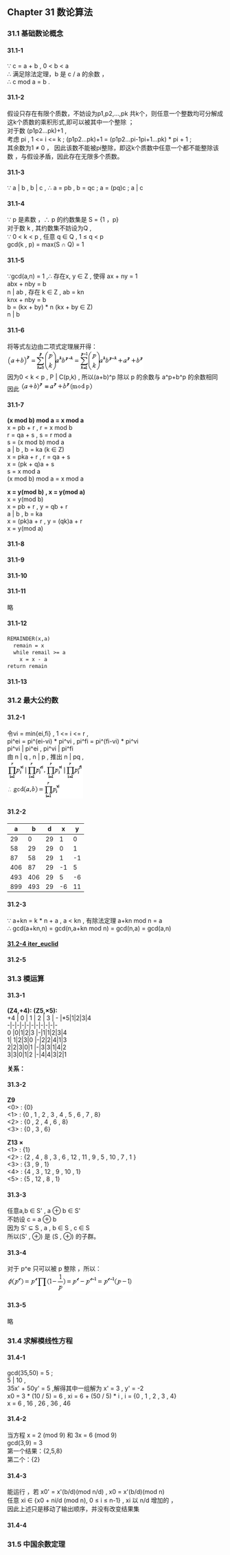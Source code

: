 ## Chapter 31 数论算法        

### 31.1 基础数论概念       

#### 31.1-1          
∵ c = a + b , 0 < b < a         
∴ 满足除法定理，b 是 c / a 的余数 ，    
∴ c mod a = b .                   

#### 31.1-2               
假设只存在有限个质数，不妨设为p1,p2,...,pk 共k个，则任意一个整数均可分解成这k个质数的乘积形式,即可以被其中一个整除 ；         
对于数 (p1p2...pk)+1 ,             
考虑 pi , 1 <= i <= k ; (p1p2...pk)+1 = (p1p2...pi-1pi+1...pk) * pi + 1 ;           
其余数为1 ≠ 0 ， 因此该数不能被pi整除，即这k个质数中任意一个都不能整除该数 ，与假设矛盾，因此存在无限多个质数。                    

#### 31.1-3                 
∵ a | b , b | c , ∴ a = pb , b = qc ; a = (pq)c  ;  a | c            
#### 31.1-4              
∵ p 是素数 ，∴ p 的约数集是 S = {1 ，p}            
对于数 k , 其约数集不妨设为Q ,         
∵ 0 < k < p , 任意 q ∈ Q , 1 ≤ q < p        
gcd(k , p) = max(S ∩ Q) = 1             

#### 31.1-5             
∵gcd(a,n) = 1 ,∴ 存在x, y ∈ Z , 使得 ax + ny = 1            
abx + nby = b            
n | ab , 存在 k ∈ Z ,  ab = kn           
knx + nby = b            
b = (kx + by) * n  (kx + by ∈ Z)                 
n | b               

#### 31.1-6                  
将等式左边由二项式定理展开得：![](img/3116a.gif)      
因为0 < k < p , P | C(p,k) , 所以(a+b)^p 除以 p 的余数与 a^p+b^p 的余数相同             
因此 ![](img/3116b.gif)          

#### 31.1-7             
**(x mod b) mod a = x mod a**                
x = pb + r , r = x mod b             
r = qa + s , s = r mod a      
s = (x mod b) mod a         
a | b , b = ka (k ∈ Z)           
x = pka + r , r = qa + s       
x = (pk + q)a + s          
s = x mod a               
(x mod b) mod a = x mod a               

**x = y(mod b) , x = y(mod a)**              
x = y(mod b)        
x = pb + r , y = qb + r          
a | b , b = ka        
x = (pk)a + r , y = (qk)a + r        
x = y(mod a)                

#### 31.1-8                  
            

#### 31.1-9 


#### 31.1-10          


#### 31.1-11 
略

#### 31.1-12      
    REMAINDER(x,a)
      remain = x
      while remail >= a
        x = x - a
    return remain 

#### 31.1-13         


### 31.2 最大公约数                 

#### 31.2-1               
令vi = min{ei,fi} , 1 <= i <= r ,       
pi^ei = pi^(ei-vi) * pi^vi , pi^fi = pi^(fi-vi) * pi^vi       
pi^vi | pi^ei , pi^vi | pi^fi    
由 n | q , n | p , 推出 n | pq ,          
![](img/3121.gif)         

#### 31.2-2    

a    |   b   |    d   |    x   |    y         
-|-|-|-|-                        
29   |   0   |    29   |   1   |    0          
58   |   29  |    29   |   0   |    1        
87   |   58   |   29    |  1    |   -1        
406  |   87  |    29   |   -1  |    5      
493  |   406  |   29   |   5    |   -6        
899  |   493  |   29    |  -6   |   11                  

#### 31.2-3              
∵ a+kn = k * n + a , a < kn , 有除法定理 a+kn mod n = a     
∴ gcd(a+kn,n) = gcd(n,a+kn mod n) = gcd(n,a) = gcd(a,n)       

#### [31.2-4 iter_euclid](code/Euclid.java)            

#### 31.2-5        


### 31.3 模运算          

#### 31.3-1  
**(Z4,+4):**  **(Z5,×5):**                
+4 | 0 | 1 | 2 | 3 | - |*5|1|2|3|4   
-|-|-|-|-|-|-|-|-|-|-             
0 |0|1|2|3 |-|1|1|2|3|4          
1| 1|2|3|0 |-|2|2|4|1|3         
2|2|3|0|1  |-|3|3|1|4|2         
3|3|0|1|2  |-|4|4|3|2|1                     

**关系：** 

#### 31.3-2                 
**Z9**         
<0> : {0}                 
<1> : {0 , 1 , 2 , 3 , 4 , 5 , 6 , 7 , 8}            
<2> : {0 , 2 , 4 , 6 , 8}              
<3> : {0 , 3 , 6}               

**Z13 ×**             
<1> : {1}             
<2> : {2 , 4 , 8 , 3 , 6 , 12 , 11 , 9 , 5 , 10 , 7 , 1 }       
<3> : {3 , 9 , 1}          
<4> : {4 , 3 , 12 , 9 , 10 , 1}            
<5> : {5 , 12 , 8 , 1}          

#### 31.3-3               
任意a,b ∈ S' , a ⊕ b ∈ S'       
不妨设 c = a ⊕ b          
因为 S' ⊆ S , a , b ∈ S , c ∈ S     
所以(S' , ⊕) 是 (S , ⊕) 的子群。               

#### 31.3-4             
对于 p^e 只可以被 p 整除 ，所以：             
![](img/3134.gif)                      

#### 31.3-5                 
略              

### 31.4 求解模线性方程                 

#### 31.4-1            
gcd(35,50) = 5 ;                
5 | 10 ,                    
35x' + 50y' = 5 ,解得其中一组解为 x' = 3 , y' = -2               
x0 = 3 * (10 / 5) = 6 , xi = 6 + (50 / 5) * i , i = {0 , 1 , 2 , 3 , 4}                    
x = 6 , 16 , 26 , 36 , 46                      

#### 31.4-2                 
当方程 x = 2 (mod 9) 和 3x = 6 (mod 9)         
gcd(3,9) = 3         
第一个结果：{2,5,8}    
第二个：{2}          

#### 31.4-3           
能运行 ，若 x0' = x'(b/d)(mod n/d) , x0 = x'(b/d)(mod n)       
任意 xi ∈ {x0 + ni/d (mod n), 0 ≤ i ≤ n-1} , xi 以 n/d 增加的 ，   
因此上述只是移动了输出顺序，并没有改变结果集        

#### 31.4-4          

### 31.5 中国余数定理                   

